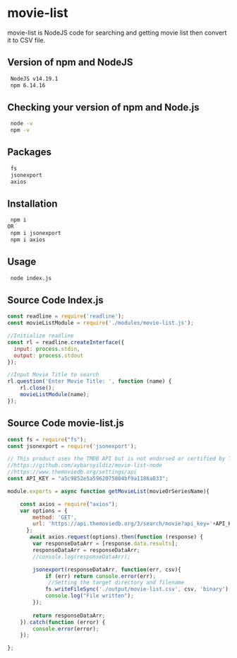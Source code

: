 # movie-list

movie-list is NodeJS code for searching and getting movie list then convert it to CSV file.

## Version of npm and NodeJS
```bash
 NodeJS v14.19.1
 npm 6.14.16
```

## Checking your version of npm and Node.js
```bash
 node -v
 npm -v
```

## Packages
```bash
 fs 
 jsonexport
 axios
```

## Installation
```bash
 npm i
OR
 npm i jsonexport
 npm i axios
```

## Usage
```bash
 node index.js
```

## Source Code Index.js
```javascript
const readline = require('readline');
const movieListModule = require('./modules/movie-list.js');

//Initialize readline
const rl = readline.createInterface({
  input: process.stdin,
  output: process.stdout
});

//Input Movie Title to search
rl.question('Enter Movie Title: ', function (name) {
    rl.close();
    movieListModule(name);
});
```

## Source Code movie-list.js
```javascript
const fs = require("fs");
const jsonexport = require('jsonexport');

// This product uses the TMDB API but is not endorsed or certified by TMDB
//https://github.com/aybarsyildiz/movie-list-node
//https://www.themoviedb.org/settings/api
const API_KEY = "a5c9852e5a5962075884bf9a1186a033";

module.exports = async function getMovieList(movieOrSeriesName){

    const axios = require("axios");
    var options = {
        method: 'GET',
        url: 'https://api.themoviedb.org/3/search/movie?api_key='+API_KEY+'&query='+movieOrSeriesName
      };
       await axios.request(options).then(function (response) {
        var responseDataArr = [response.data.results];
        responseDataArr = responseDataArr;
        //console.log(responseDataArr);

        jsonexport(responseDataArr, function(err, csv){
            if (err) return console.error(err);
             //Setting the target directory and filename
            fs.writeFileSync('./output/movie-list.csv', csv, 'binary');
            console.log("File written");
        });
        
        return responseDataArr;
    }).catch(function (error) {
        console.error(error);
    });

};
```

